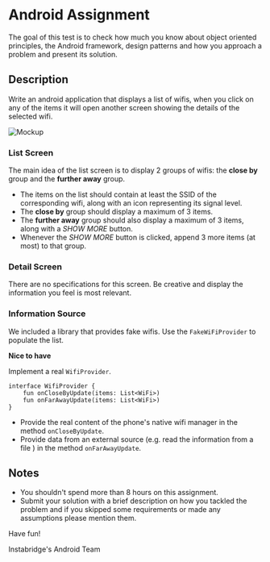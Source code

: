 # Android Assignment
The goal of this test is to check how much you know about object oriented principles, the Android framework, 
design patterns and how you approach a problem and present its solution.

## Description
Write an android application that displays a list of wifis, when you click on any of the items it will open another screen 
showing the details of the selected wifi.

![Mockup](https://github.com/Instabridge/android-assignment/blob/master/images/mock.png)

### List Screen
The main idea of the list screen is to display 2 groups of wifis: the **close by** group and the **further away** group.

* The items on the list should contain at least the SSID of the corresponding wifi, along with an icon representing its signal level.
* The **close by** group should display a maximum of 3 items.
* The **further away** group should also display a maximum of 3 items, along with a _SHOW MORE_ button.
* Whenever the _SHOW MORE_ button is clicked, append 3 more items (at most) to that group.

### Detail Screen
There are no specifications for this screen. Be creative and display the information you feel is most relevant.

### Information Source
We included a library that provides fake wifis. Use the `FakeWiFiProvider` to populate the list.

**Nice to have**

Implement a real `WifiProvider`.
```
interface WifiProvider {
    fun onCloseByUpdate(items: List<WiFi>)
    fun onFarAwayUpdate(items: List<WiFi>)
}
```
- Provide the real content of the phone's native wifi manager in the method `onCloseByUpdate`.
- Provide data from an external source (e.g. read the information from a file ) in the method `onFarAwayUpdate`.

## Notes
- You shouldn't spend more than 8 hours on this assignment.
- Submit your solution with a brief description on how you tackled the problem and if you skipped some requirements or made any assumptions please mention them.

Have fun!

Instabridge's Android Team
